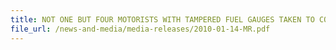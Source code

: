 ```yaml
---
title: NOT ONE BUT FOUR MOTORISTS WITH TAMPERED FUEL GAUGES TAKEN TO COURT  -  TWO FINED AND JAILED  23 motorists jailed for similar offences last year 
file_url: /news-and-media/media-releases/2010-01-14-MR.pdf
---
```

